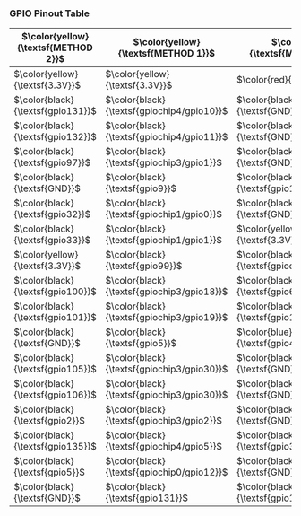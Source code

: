 ### GPIO Pinout Table
| $\color{yellow}{\textsf{METHOD 2}}$ | $\color{yellow}{\textsf{METHOD 1}}$ | $\color{red}{\textsf{METHOD 1}}$ | $\color{red}{\textsf{METHOD 2}}$ |
| ------------- | ------------- | ------------- | ------------- |
| $\color{yellow}{\textsf{3.3V}}$ | $\color{yellow}{\textsf{3.3V}}$ | $\color{red}{\textsf{5V}}$ | $\color{red}{\textsf{5V}}$ |
| $\color{black}{\textsf{gpio131}}$ | $\color{black}{\textsf{gpiochip4/gpio10}}$ | $\color{black}{\textsf{GND}}$ | $\color{black}{\textsf{gpiochip0/gpio25}}$ |
| $\color{black}{\textsf{gpio132}}$ | $\color{black}{\textsf{gpiochip4/gpio11}}$ | $\color{black}{\textsf{GND}}$ | $\color{black}{\textsf{gpiochip0/gpio24}}$ |
| $\color{black}{\textsf{gpio97}}$ | $\color{black}{\textsf{gpiochip3/gpio1}}$ | $\color{black}{\textsf{GND}}$ | $\color{black}{\textsf{gpiochip0/gpio8}}$ |
| $\color{black}{\textsf{GND}}$ | $\color{black}{\textsf{gpio9}}$ | $\color{black}{\textsf{gpio1}}$ | $\color{black}{\textsf{gpiochip0/gpio8}}$ |
| $\color{black}{\textsf{gpio32}}$ | $\color{black}{\textsf{gpiochip1/gpio0}}$ | $\color{black}{\textsf{GND}}$ | $\color{black}{\textsf{gpiochip0/gpio8}}$ |
| $\color{black}{\textsf{gpio33}}$ | $\color{black}{\textsf{gpiochip1/gpio1}}$ | $\color{yellow}{\textsf{3.3V}}$ | $\color{black}{\textsf{gpiochip0/gpio8}}$ |
| $\color{yellow}{\textsf{3.3V}}$ | $\color{black}{\textsf{gpio99}}$ | $\color{black}{\textsf{gpiochip3/gpio17}}$ | $\color{black}{\textsf{gpiochip0/gpio8}}$ |
| $\color{black}{\textsf{gpio100}}$ | $\color{black}{\textsf{gpiochip3/gpio18}}$ | $\color{black}{\textsf{gpio6}}$ | $\color{black}{\textsf{gpiochip4/gpio20}}$ |
| $\color{black}{\textsf{gpio101}}$ | $\color{black}{\textsf{gpiochip3/gpio19}}$ | $\color{black}{\textsf{gpio130}}$ | $\color{black}{\textsf{gpiochip0/gpio2}}$ |
| $\color{black}{\textsf{GND}}$ | $\color{black}{\textsf{gpio5}}$ | $\color{blue}{\textsf{gpio4}}$ | $\color{black}{\textsf{gpiochip0/gpio11}}$ |
| $\color{black}{\textsf{gpio105}}$ | $\color{black}{\textsf{gpiochip3/gpio30}}$ | $\color{black}{\textsf{GND}}$ | $\color{black}{\textsf{gpiochip0/gpio17}}$ |
| $\color{black}{\textsf{gpio106}}$ | $\color{black}{\textsf{gpiochip3/gpio30}}$ | $\color{black}{\textsf{GND}}$ | $\color{black}{\textsf{gpiochip0/gpio18}}$ |
| $\color{black}{\textsf{gpio2}}$ | $\color{black}{\textsf{gpiochip3/gpio2}}$ | $\color{black}{\textsf{GND}}$ | $\color{black}{\textsf{gpiochip0/gpio19}}$ |
| $\color{black}{\textsf{gpio135}}$ | $\color{black}{\textsf{gpiochip4/gpio5}}$ | $\color{black}{\textsf{gpio3}}$ | $\color{black}{\textsf{gpiochip0/gpio17}}$ |
| $\color{black}{\textsf{gpio5}}$ | $\color{black}{\textsf{gpiochip0/gpio12}}$ | $\color{black}{\textsf{GND}}$ | $\color{black}{\textsf{gpiochip0/gpio18}}$ |
| $\color{black}{\textsf{GND}}$ | $\color{black}{\textsf{gpio131}}$ | $\color{black}{\textsf{gpio133}}$ | $\color{black}{\textsf{gpiochip4/gpio21}}$ |
